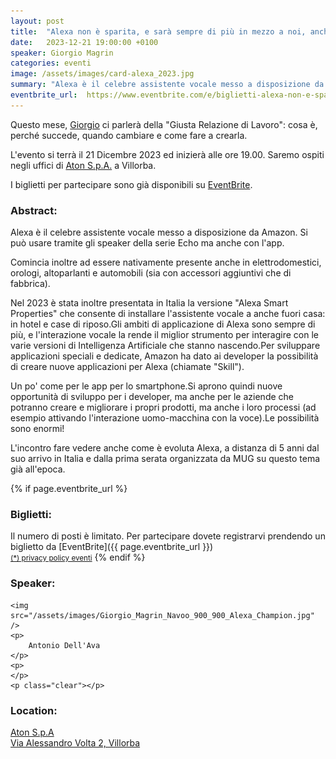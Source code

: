 ```yaml
---
layout: post
title:  "Alexa non è sparita, e sarà sempre di più in mezzo a noi, anche fuori casa"
date:   2023-12-21 19:00:00 +0100
speaker: Giorgio Magrin
categories: eventi
image: /assets/images/card-alexa_2023.jpg
summary: "Alexa è il celebre assistente vocale messo a disposizione da Amazon. Si può usare tramite gli speaker della serie Echo ma anche con l'app."
eventbrite_url:  https://www.eventbrite.com/e/biglietti-alexa-non-e-sparita-e-sara-sempre-di-piu-in-mezzo-a-noi-anche-fuori-casa-768203406067
---
```


Questo mese, [Giorgio](#speaker) ci parlerà della "Giusta Relazione di Lavoro": cosa è, perché succede, quando cambiare e come fare a crearla.

L'evento si terrà il 21 Dicembre 2023 ed inizierà alle ore 19.00. Saremo ospiti negli uffici di [Aton S.p.A.](#location) a Villorba.

I biglietti per partecipare sono già disponibili su [EventBrite](#tickets).

<h3>Abstract:</h3>

Alexa è il celebre assistente vocale messo a disposizione da Amazon. Si può usare tramite gli speaker della serie Echo ma anche con l'app.

Comincia inoltre ad essere nativamente presente anche in elettrodomestici, orologi, altoparlanti e automobili (sia con accessori aggiuntivi che di fabbrica).

Nel 2023 è stata inoltre presentata in Italia la versione "Alexa Smart Properties" che consente di installare l'assistente vocale a anche fuori casa: in hotel e case di riposo.Gli ambiti di applicazione di Alexa sono sempre di più, e l'interazione vocale la rende il miglior strumento per interagire con le varie versioni di Intelligenza Artificiale che stanno nascendo.Per sviluppare applicazioni speciali e dedicate, Amazon ha dato ai developer la possibilità di creare nuove applicazioni per Alexa (chiamate "Skill").

Un po' come per le app per lo smartphone.Si aprono quindi nuove opportunità di sviluppo per i developer, ma anche per le aziende che potranno creare e migliorare i propri prodotti, ma anche i loro processi (ad esempio attivando l'interazione uomo-macchina con la voce).Le possibilità sono enormi!

L'incontro fare vedere anche come è evoluta Alexa, a distanza di 5 anni dal suo arrivo in Italia e dalla prima serata organizzata da MUG su questo tema già all'epoca.

{% if page.eventbrite_url %}
<a id="tickets"></a>

<h3>Biglietti:</h3>
Il numero di posti è limitato. Per partecipare dovete registrarvi prendendo un biglietto da [EventBrite]({{ page.eventbrite_url }})<br/>
<small><a href="#privacy-policy">(*) privacy policy eventi</a></small>
{% endif %}

<a id="speaker"></a>
<h3>Speaker:</h3>

<div class="speaker-container">

    <img src="/assets/images/Giorgio_Magrin_Navoo_900_900_Alexa_Champion.jpg" />
    <p>
        Antonio Dell'Ava
    </p>
    <p>
    </p>
    <p class="clear"></p>

</div>

<a id="location"></a>

<h3>Location:</h3>

[Aton S.p.A<br />Via Alessandro Volta 2, Villorba](https://goo.gl/maps/3ULK4MHjqfRnHD2C8)
